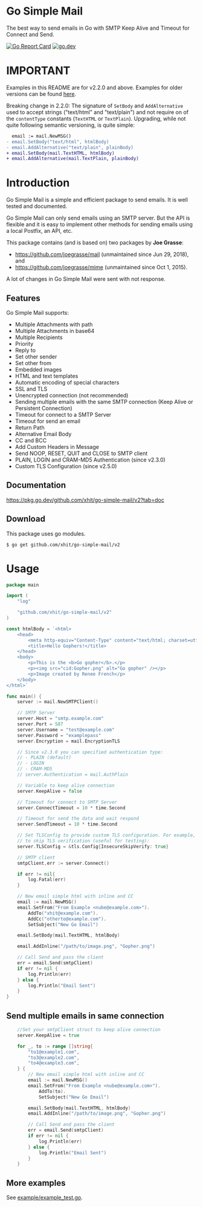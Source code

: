 # Go Simple Mail

The best way to send emails in Go with SMTP Keep Alive and Timeout for Connect and Send.

<a href="https://goreportcard.com/report/github.com/xhit/go-simple-mail/v2"><img src="https://goreportcard.com/badge/github.com/xhit/go-simple-mail" alt="Go Report Card"></a>
<a href="https://pkg.go.dev/github.com/xhit/go-simple-mail/v2?tab=doc"><img src="https://img.shields.io/badge/go.dev-reference-007d9c?logo=go&logoColor=white" alt="go.dev"></a>


# IMPORTANT

Examples in this README are for v2.2.0 and above. Examples for older versions
can be found [here](https://gist.github.com/xhit/54516917473420a8db1b6fff68a21c99).

Breaking change in 2.2.0: The signature of `SetBody` and `AddAlternative` used
to accept strings ("text/html" and "text/plain") and not require on of the
`contentType` constants (`TextHTML` or `TextPlain`). Upgrading, while not
quite following semantic versioning, is quite simple:

```diff
  email := mail.NewMSG()
- email.SetBody("text/html", htmlBody)
- email.AddAlternative("text/plain", plainBody)
+ email.SetBody(mail.TextHTML, htmlBody)
+ email.AddAlternative(mail.TextPlain, plainBody)
```

# Introduction

Go Simple Mail is a simple and efficient package to send emails. It is well tested and
documented.

Go Simple Mail can only send emails using an SMTP server. But the API is flexible and it
is easy to implement other methods for sending emails using a local Postfix, an API, etc.

This package contains (and is based on) two packages by **Joe Grasse**:

- https://github.com/joegrasse/mail (unmaintained since Jun 29, 2018), and
- https://github.com/joegrasse/mime (unmaintained since Oct 1, 2015).

A lot of changes in Go Simple Mail were sent with not response.

## Features

Go Simple Mail supports:

- Multiple Attachments with path
- Multiple Attachments in base64
- Multiple Recipients
- Priority
- Reply to
- Set other sender
- Set other from
- Embedded images
- HTML and text templates
- Automatic encoding of special characters
- SSL and TLS
- Unencrypted connection (not recommended)
- Sending multiple emails with the same SMTP connection (Keep Alive or Persistent Connection)
- Timeout for connect to a SMTP Server
- Timeout for send an email
- Return Path
- Alternative Email Body
- CC and BCC
- Add Custom Headers in Message
- Send NOOP, RESET, QUIT and CLOSE to SMTP client
- PLAIN, LOGIN and CRAM-MD5 Authentication (since v2.3.0)
- Custom TLS Configuration (since v2.5.0)

## Documentation

https://pkg.go.dev/github.com/xhit/go-simple-mail/v2?tab=doc

## Download

This package uses go modules.

```console
$ go get github.com/xhit/go-simple-mail/v2
```

# Usage

```go
package main

import (
	"log"

	"github.com/xhit/go-simple-mail/v2"
)

const htmlBody = `<html>
	<head>
		<meta http-equiv="Content-Type" content="text/html; charset=utf-8" />
		<title>Hello Gophers!</title>
	</head>
	<body>
		<p>This is the <b>Go gopher</b>.</p>
		<p><img src="cid:Gopher.png" alt="Go gopher" /></p>
		<p>Image created by Renee French</p>
	</body>
</html>`

func main() {
	server := mail.NewSMTPClient()

	// SMTP Server
	server.Host = "smtp.example.com"
	server.Port = 587
	server.Username = "test@example.com"
	server.Password = "examplepass"
	server.Encryption = mail.EncryptionTLS

	// Since v2.3.0 you can specified authentication type:
	// - PLAIN (default)
	// - LOGIN
	// - CRAM-MD5
	// server.Authentication = mail.AuthPlain

	// Variable to keep alive connection
	server.KeepAlive = false

	// Timeout for connect to SMTP Server
	server.ConnectTimeout = 10 * time.Second

	// Timeout for send the data and wait respond
	server.SendTimeout = 10 * time.Second

	// Set TLSConfig to provide custom TLS configuration. For example,
	// to skip TLS verification (useful for testing):
	server.TLSConfig = &tls.Config{InsecureSkipVerify: true}

	// SMTP client
	smtpClient,err := server.Connect()

	if err != nil{
		log.Fatal(err)
	}

	// New email simple html with inline and CC
	email := mail.NewMSG()
	email.SetFrom("From Example <nube@example.com>").
		AddTo("xhit@example.com").
		AddCc("otherto@example.com").
		SetSubject("New Go Email")

	email.SetBody(mail.TextHTML, htmlBody)

	email.AddInline("/path/to/image.png", "Gopher.png")

	// Call Send and pass the client
	err = email.Send(smtpClient)
	if err != nil {
		log.Println(err)
	} else {
		log.Println("Email Sent")
	}
}
```

## Send multiple emails in same connection

```go
	//Set your smtpClient struct to keep alive connection
	server.KeepAlive = true

	for _, to := range []string{
		"to1@example1.com",
		"to3@example2.com",
		"to4@example3.com",
	} {
		// New email simple html with inline and CC
		email := mail.NewMSG()
		email.SetFrom("From Example <nube@example.com>").
			AddTo(to).
			SetSubject("New Go Email")

		email.SetBody(mail.TextHTML, htmlBody)
		email.AddInline("/path/to/image.png", "Gopher.png")

		// Call Send and pass the client
		err = email.Send(smtpClient)
		if err != nil {
			log.Println(err)
		} else {
			log.Println("Email Sent")
		}
	}
```

## More examples

See [example/example_test.go](example/example_test.go).
